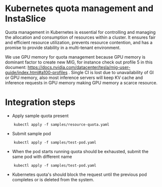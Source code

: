 # Kubernetes quota management and InstaSlice

Quota management in Kubernetes is essential for controlling and managing the allocation and consumption of resources within a cluster. It ensures fair and efficient resource utilization, prevents resource contention, and has a promise to provide stability in a multi-tenant environment. 

We use GPU memory for quota management because GPU memory is dominant factor to create new MIG, for instance check out profile 5 in this document: https://docs.nvidia.com/datacenter/tesla/mig-user-guide/index.html#a100-profiles . Single CI is lost due to unavailability of GI or GPU memory, also most inference servers will keep KV cache and inference requests in GPU memory making GPU memory a scarce resource.

# Integration steps

- Apply sample quota present

```console
    kubectl apply -f samples/resource-quota.yaml
```

- Submit sample pod

```console
    kubectl apply -f samples/test-pod.yaml
```

- When the pod starts running quota should be exhausted, submit the same pod with different name

```console
    kubectl apply -f samples/test-pod.yaml
```
- Kubernetes quota's should block the request until the previous pod completes or is deleted from the system.